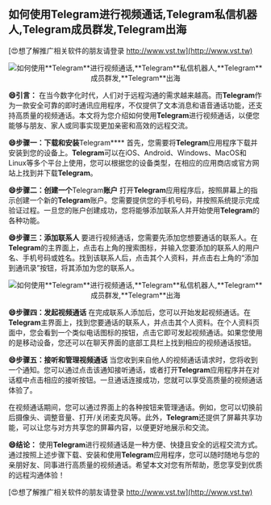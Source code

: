 ## **如何使用**Telegram**进行视频通话,**Telegram**私信机器人,**Telegram**成员群发,**Telegram**出海**

[😍想了解推广相关软件的朋友请登录 http://www.vst.tw](http://www.vst.tw)

 <center><img src="https://vst.tw/MP4/tuiguang/png/8.png" alt="如何使用**Telegram**进行视频通话,**Telegram**私信机器人,**Telegram**成员群发,**Telegram**出海"></center>

**😄引言：**
在当今数字化时代，人们对于远程沟通的需求越来越高。而**Telegram**作为一款安全可靠的即时通讯应用程序，不仅提供了文本消息和语音通话功能，还支持高质量的视频通话。本文将为您介绍如何使用**Telegram**进行视频通话，以便您能够与朋友、家人或同事实现更加亲密和高效的远程交流。

**😄步骤一：下载和安装**Telegram****
首先，您需要将**Telegram**应用程序下载并安装到您的设备上。**Telegram**可以在iOS、Android、Windows、MacOS和Linux等多个平台上使用，您可以根据您的设备类型，在相应的应用商店或官方网站上找到并下载**Telegram**。

**😄步骤二：创建一个**Telegram**账户**
打开**Telegram**应用程序后，按照屏幕上的指示创建一个新的**Telegram**账户。您需要提供您的手机号码，并按照系统提示完成验证过程。一旦您的账户创建成功，您将能够添加联系人并开始使用**Telegram**的各种功能。

**😄步骤三：添加联系人**
要进行视频通话，您需要先添加您想要通话的联系人。在**Telegram**的主界面上，点击右上角的搜索图标，并输入您要添加的联系人的用户名、手机号码或姓名。找到该联系人后，点击其个人资料，并点击右上角的“添加到通讯录”按钮，将其添加为您的联系人。

 <center><img src="https://vst.tw/MP4/tuiguang/png/2.png" alt="如何使用**Telegram**进行视频通话,**Telegram**私信机器人,**Telegram**成员群发,**Telegram**出海"></center>

**😄步骤四：发起视频通话**
在完成联系人添加后，您可以开始发起视频通话。在**Telegram**主界面上，找到您要通话的联系人，并点击其个人资料。在个人资料页面中，您会看到一个类似电话图标的按钮，点击它即可发起视频通话。如果您使用的是移动设备，您还可以在聊天界面的底部工具栏上找到相应的视频通话按钮。

**😄步骤五：接听和管理视频通话**
当您收到来自他人的视频通话请求时，您将收到一个通知。您可以通过点击该通知接听通话，或者打开**Telegram**应用程序并在对话框中点击相应的接听按钮。一旦通话连接成功，您就可以享受高质量的视频通话体验了。

在视频通话期间，您可以通过界面上的各种按钮来管理通话。例如，您可以切换前后摄像头、调整音量、打开/关闭麦克风等。此外，**Telegram**还提供了屏幕共享功能，可以让您与对方共享您的屏幕内容，以便更好地展示和交流。

**😄结论：**
使用**Telegram**进行视频通话是一种方便、快捷且安全的远程交流方式。通过按照上述步骤下载、安装和使用**Telegram**应用程序，您可以随时随地与您的亲朋好友、同事进行高质量的视频通话。希望本文对您有所帮助，愿您享受到优质的远程沟通体验！

[😍想了解推广相关软件的朋友请登录 http://www.vst.tw](http://www.vst.tw)



